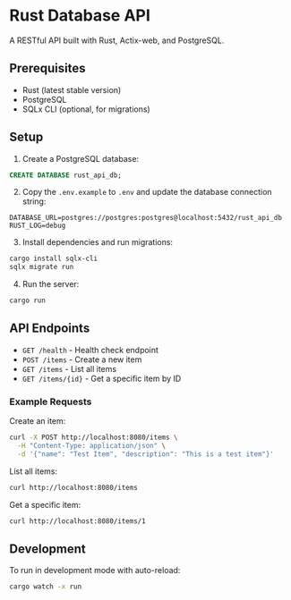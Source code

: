 # Rust Database API

A RESTful API built with Rust, Actix-web, and PostgreSQL.

## Prerequisites

- Rust (latest stable version)
- PostgreSQL
- SQLx CLI (optional, for migrations)

## Setup

1. Create a PostgreSQL database:
```sql
CREATE DATABASE rust_api_db;
```

2. Copy the `.env.example` to `.env` and update the database connection string:
```
DATABASE_URL=postgres://postgres:postgres@localhost:5432/rust_api_db
RUST_LOG=debug
```

3. Install dependencies and run migrations:
```bash
cargo install sqlx-cli
sqlx migrate run
```

4. Run the server:
```bash
cargo run
```

## API Endpoints

- `GET /health` - Health check endpoint
- `POST /items` - Create a new item
- `GET /items` - List all items
- `GET /items/{id}` - Get a specific item by ID

### Example Requests

Create an item:
```bash
curl -X POST http://localhost:8080/items \
  -H "Content-Type: application/json" \
  -d '{"name": "Test Item", "description": "This is a test item"}'
```

List all items:
```bash
curl http://localhost:8080/items
```

Get a specific item:
```bash
curl http://localhost:8080/items/1
```

## Development

To run in development mode with auto-reload:
```bash
cargo watch -x run
```
